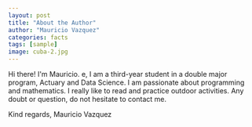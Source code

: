 ```yaml
---
layout: post
title: "About the Author"
author: "Mauricio Vazquez"
categories: facts
tags: [sample]
image: cuba-2.jpg
---
```


Hi there! I'm Mauricio. e, I am a third-year student in a double major program, Actuary and Data Science. I am passionate about programming and mathematics. I really like to read and practice outdoor activities. Any doubt or question, do not hesitate to contact me.

Kind regards,
    Mauricio Vazquez
